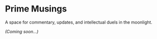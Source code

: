 # Prime Musings

A space for commentary, updates, and intellectual duels in the moonlight.

_(Coming soon...)_
